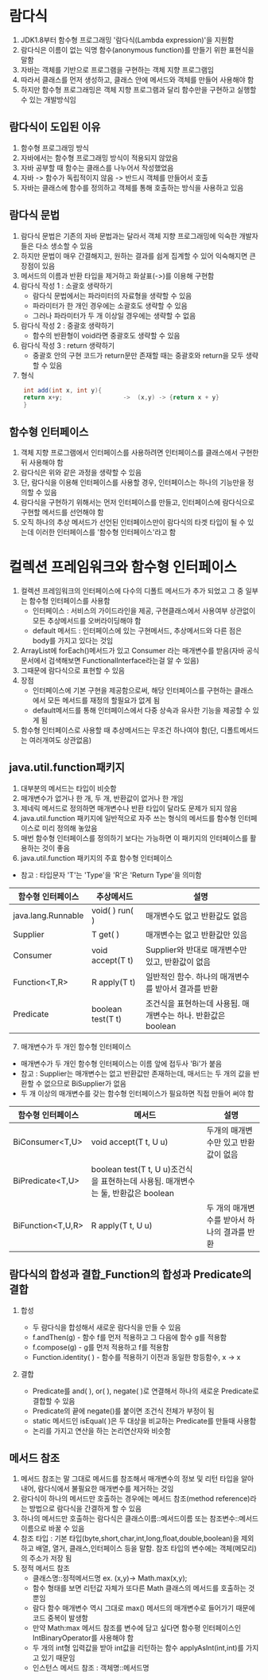 # 람다식

1. JDK1.8부터 함수형 프로그래밍 '람다식(Lambda expression)'을 지원함
2. 람다식은 이름이 없는 익명 함수(anonymous function)를 만들기 위한 표현식을 말함
3. 자바는 객체를 기반으로 프로그램을 구현하는 객체 지향 프로그램임
4. 따라서 클래스를 먼저 생성하고, 클래스 안에 메서드와 객체를 만들어 사용해야 함
5. 하지만 함수형 프로그래밍은 객체 지향 프로그램과 달리 함수만을 구현하고 실행할 수 있는 개발방식임

## 람다식이 도입된 이유

1. 함수형 프로그래밍 방식
2. 자바에서는 함수형 프로그래밍 방식이 적용되지 않았음
3. 자바 공부할 때 함수는 클래스를 나누어서 작성했었음
4. 자바 -> 함수가 독립적이지 않음 -> 반드시 객체를 만들어서 호출
5. 자바는 클래스에 함수를 정의하고 객체를 통해 호출하는 방식을 사용하고 있음

## 람다식 문법

1. 람다식 문법은 기존의 자바 문법과는 달라서 객체 지향 프로그래밍에 익숙한 개발자들은 다소 생소할 수 있음
2. 하지만 문법이 매우 간결해지고, 원하는 결과를 쉽게 집계할 수 있어 익숙해지면 큰 장점이 있음
3. 메서드의 이름과 반환 타입을 제거하고 화살표(->)를 이용해 구현함
4. 람다식 작성 1 : 소괄호 생략하기
    - 람다식 문법에서는 파라미터의 자료형을 생략할 수 있음
    - 파라미터가 한 개인 경우에는 소괄호도 생략할 수 있음
    - 그러나 파라미터가 두 개 이상일 경우에는 생략할 수 없음
5. 람다식 작성 2 : 중괄호 생략하기
    - 함수의 반환형이 void라면 중괄호도 생략할 수 있음
6. 람다식 작성 3 : return 생략하기
    - 중괄호 안의 구현 코드가 return문만 존재할 때는 중괄호와 return을 모두 생략할 수 있음
7. 형식
```java
    int add(int x, int y){
	return x+y;		            ->	(x,y) -> {return x + y}
	}
```

## 함수형 인터페이스

1. 객체 지향 프로그램에서 인터페이스를 사용하려면 인터페이스를 클래스에서 구현한뒤 사용해야 함
2. 람다식은 위와 같은 과정을 생략할 수 있음
3. 단, 람다식을 이용해 인터페이스를 사용할 경우, 인터페이스는 하나의 기능만을 정의할 수 있음
4. 람다식을 구현하기 위해서는 먼저 인터페이스를 만들고, 인터페이스에 람다식으로 구현할 메서드를 선언해야 함
5. 오직 하나의 추상 메서드가 선언된 인터페이스만이 람다식의 타겟 타입이 될 수 있는데 이러한 인터페이스를 '함수형 인터페이스'라고 함

# 컬렉션 프레임워크와 함수형 인터페이스

1. 컬렉션 프레임워크의 인터페이스에 다수의 디폴트 메서드가 추가 되었고 그 중 일부는 함수형 인터페이스를 사용함
    - 인터페이스 : 서비스의 가이드라인을 제공, 구현클래스에서 사용여부 상관없이 모든 추상메서드를 오버라이딩해야 함
    - default 메서드 : 인터페이스에 있는 구현메서드, 추상메서드와 다른 점은 body를 가지고 있다는 것임
2. ArrayList에 forEach()메서드가 있고 Consumer 라는 매개변수를 받음(자바 공식문서에서 검색해보면 FunctionalInterface라는걸 알 수 있음)
3. 그때문에 람다식으로 표현할 수 있음
4. 장점
    - 인터페이스에 기본 구현을 제공함으로써, 해당 인터페이스를 구현하는 클래스에서 모든 메서드를 재정의 할필요가 없게 됨
    - default메서드를 통해 인터페이스에서 다중 상속과 유사한 기능을 제공할 수 있게 됨
5. 함수형 인터페이스로 사용할 때 추상메서드는 무조건 하나여야 함(단, 디폴트메서드는 여러개여도 상관없음)

## java.util.function패키지

1. 대부분의 메서드는 타입이 비슷함
2. 매개변수가 없거나 한 개, 두 개, 반환값이 없거나 한 개임
3. 제네릭 메서드로 정의하면 매개변수나 반환 타입이 달라도 문제가 되지 않음
4. java.util.function 패키지에 일반적으로 자주 쓰는 형식의 메서드를 함수형 인터페이스로 미리 정의해 놓았음
5. 매번 함수형 인터페이스를 정의하기 보다는 가능하면 이 패키지의 인터페이스를 활용하는 것이 좋음
6. java.util.function 패키지의 주효 함수형 인터페이스

- 참고 :  타입문자 'T'는 'Type'을 'R'은 'Return Type'을 의미함

|함수형 인터페이스|추상메서드|설명|
|---|---|---|
|java.lang.Runnable|void( ) run( )|매개변수도 없고 반환값도 없음|
|Supplier|T get( )|매개변수는 없고 반환값만 있음|
|Consumer|void accept(T t)|Supplier와 반대로 매개변수만 있고, 반환값이 없음|
|Function<T,R>|R apply(T t)|일반적인 함수. 하나의 매개변수를 받아서 결과를 반환|
|Predicate|boolean test(T t)|조건식을 표현하는데 사용됨. 매개변수는 하나. 반환값은 boolean|

7. 매개변수가 두 개인 함수형 인터페이스

- 매개변수가 두 개인 함수형 인터페이스는 이름 앞에 접두사 'Bi'가 붙음
- 참고 : Supplier는 매개변수는 없고 반환값만 존재하는데, 매서드는 두 개의 값을 반환할 수 없으므로 BiSupplier가 없음
- 두 개 이상의 매개변수를 갖는 함수형 인터페이스가 필요하면 직접 만들어 써야 함

|함수형 인터페이스|메서드|설명|
|---|---|---|
|BiConsumer<T,U>|void accept(T t, U u)|두개의 매개변수만 있고 반환값이 없음|
|BiPredicate<T,U>|boolean test(T t, U u)조건식을 표현하는데 사용됨. 매개변수는 둘, 반환값은 boolean|
|BiFunction<T,U,R>|R apply(T t, U u)|두 개의 매개변수를 받아서 하나의 결과를 반환|

## 람다식의 합성과 결합_Function의 합성과 Predicate의 결합

1. 합성
    - 두 람다식을 합성해서 새로운 람다식을 만들 수 있음
    - f.andThen(g) - 함수 f를 먼저 적용하고 그 다음에 함수 g를 적용함
    - f.compose(g) - g를 먼저 적용하고 f를 적용함
    - Function.identity( ) - 함수를 적용하기 이전과 동일한 항등함수, x -> x

2. 결합
    - Predicate를 and( ), or( ), negate( )로 연결해서 하나의 새로운 Predicate로 결합할 수 있음
    - Predicate의 끝에 negate()를 붙이면 조건식 전체가 부정이 됨
    - static 메서드인 isEqual( )은 두 대상을 비교하는 Predicate를 만들때 사용함
    - 논리를 가지고 연산을 하는 논리연산자와 비슷함


## 메서드 참조

1. 메서드 참조는 말 그대로 메서드를 참조해서 매개변수의 정보 및 리턴 타입을 알아내어, 람다식에서 불필요한 매개변수를 제거하는 것임
2. 람다식이 하나의 메서드만 호출하는 경우에는 메서드 참조(method reference)라는 방법으로 람다식을 간결하게 할 수 있음
3. 하나의 메서드만 호출하는 람다식은 클래스이름::메서드이름 또는 참조변수::메서드이름으로 바꿀 수 있음
4. 참조 타입 : 기본 타입(byte,short,char,int,long,float,double,boolean)을 제외하고 배열, 열거, 클래스,인터페이스 등을 말함. 참조 타입의 변수에는 객체(메모리)의 주소가 저장 됨
5. 정적 메서드 참조
    - 클래스명::정적메서드명 ex. (x,y)-> Math.max(x,y);
    - 함수 형태를 보면 리턴값 자체가 또다른 Math 클래스의 메서드를 호출하는 것 뿐임
    - 람다 함수 매개변수 역시 그대로 max() 메서드의 매개변수로 들어가기 때문에 코드 중복이 발생함
    - 만약 Math:max 메서드 참조를 변수에 담고 싶다면 함수평 인터페이스인 IntBinaryOperator를 사용해야 함
    - 두 개의 int형 입력값을 받아 int값을 리턴하는 함수 applyAsInt(int,int)를 가지고 있기 때문임
    - 인스턴스 메서드 참조 : 객체명::메서드명